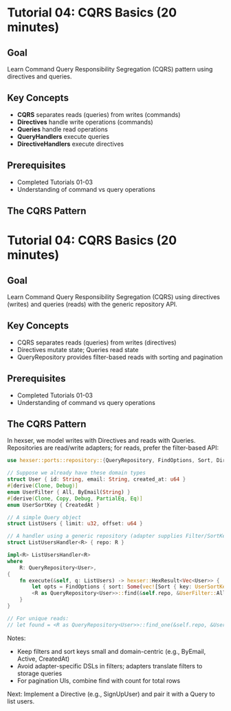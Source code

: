 # Tutorial 04: CQRS Basics (20 minutes)

## Goal
Learn Command Query Responsibility Segregation (CQRS) pattern using directives and queries.

## Key Concepts
- **CQRS** separates reads (queries) from writes (commands)
- **Directives** handle write operations (commands)
- **Queries** handle read operations
- **QueryHandlers** execute queries
- **DirectiveHandlers** execute directives

## Prerequisites
- Completed Tutorials 01-03
- Understanding of command vs query operations

## The CQRS Pattern


# Tutorial 04: CQRS Basics (20 minutes)

## Goal
Learn Command Query Responsibility Segregation (CQRS) using directives (writes) and queries (reads) with the generic repository API.

## Key Concepts
- CQRS separates reads (queries) from writes (directives)
- Directives mutate state; Queries read state
- QueryRepository provides filter-based reads with sorting and pagination

## Prerequisites
- Completed Tutorials 01-03
- Understanding of command vs query operations

## The CQRS Pattern
In hexser, we model writes with Directives and reads with Queries. Repositories are read/write adapters; for reads, prefer the filter-based API:

```rust
use hexser::ports::repository::{QueryRepository, FindOptions, Sort, Direction};

// Suppose we already have these domain types
struct User { id: String, email: String, created_at: u64 }
#[derive(Clone, Debug)]
enum UserFilter { All, ByEmail(String) }
#[derive(Clone, Copy, Debug, PartialEq, Eq)]
enum UserSortKey { CreatedAt }

// A simple Query object
struct ListUsers { limit: u32, offset: u64 }

// A handler using a generic repository (adapter supplies Filter/SortKey)
struct ListUsersHandler<R> { repo: R }

impl<R> ListUsersHandler<R>
where
    R: QueryRepository<User>,
{
    fn execute(&self, q: ListUsers) -> hexser::HexResult<Vec<User>> {
        let opts = FindOptions { sort: Some(vec![Sort { key: UserSortKey::CreatedAt, direction: Direction::Desc }]), limit: Some(q.limit), offset: Some(q.offset) };
        <R as QueryRepository<User>>::find(&self.repo, &UserFilter::All, opts)
    }
}

// For unique reads:
// let found = <R as QueryRepository<User>>::find_one(&self.repo, &UserFilter::ByEmail("a@b.com".into()))?;
```

Notes:
- Keep filters and sort keys small and domain-centric (e.g., ByEmail, Active, CreatedAt)
- Avoid adapter-specific DSLs in filters; adapters translate filters to storage queries
- For pagination UIs, combine find with count for total rows

Next: Implement a Directive (e.g., SignUpUser) and pair it with a Query to list users.
